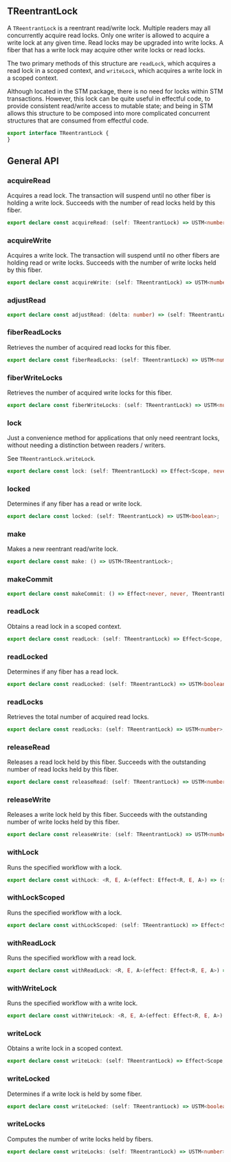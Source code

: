 ## TReentrantLock

A `TReentrantLock` is a reentrant read/write lock. Multiple readers may all
concurrently acquire read locks. Only one writer is allowed to acquire a
write lock at any given time. Read locks may be upgraded into write locks. A
fiber that has a write lock may acquire other write locks or read locks.

The two primary methods of this structure are `readLock`, which acquires a
read lock in a scoped context, and `writeLock`, which acquires a write lock
in a scoped context.

Although located in the STM package, there is no need for locks within STM
transactions. However, this lock can be quite useful in effectful code, to
provide consistent read/write access to mutable state; and being in STM
allows this structure to be composed into more complicated concurrent
structures that are consumed from effectful code.

```ts
export interface TReentrantLock {
}
```

## General API

### acquireRead

Acquires a read lock. The transaction will suspend until no other fiber is
holding a write lock. Succeeds with the number of read locks held by this
fiber.

```ts
export declare const acquireRead: (self: TReentrantLock) => USTM<number>;
```

### acquireWrite

Acquires a write lock. The transaction will suspend until no other fibers
are holding read or write locks. Succeeds with the number of write locks
held by this fiber.

```ts
export declare const acquireWrite: (self: TReentrantLock) => USTM<number>;
```

### adjustRead

```ts
export declare const adjustRead: (delta: number) => (self: TReentrantLock) => STM<never, never, number>;
```

### fiberReadLocks

Retrieves the number of acquired read locks for this fiber.

```ts
export declare const fiberReadLocks: (self: TReentrantLock) => USTM<number>;
```

### fiberWriteLocks

Retrieves the number of acquired write locks for this fiber.

```ts
export declare const fiberWriteLocks: (self: TReentrantLock) => USTM<number>;
```

### lock

Just a convenience method for applications that only need reentrant locks,
without needing a distinction between readers / writers.

See `TReentrantLock.writeLock`.

```ts
export declare const lock: (self: TReentrantLock) => Effect<Scope, never, number>;
```

### locked

Determines if any fiber has a read or write lock.

```ts
export declare const locked: (self: TReentrantLock) => USTM<boolean>;
```

### make

Makes a new reentrant read/write lock.

```ts
export declare const make: () => USTM<TReentrantLock>;
```

### makeCommit

```ts
export declare const makeCommit: () => Effect<never, never, TReentrantLock>;
```

### readLock

Obtains a read lock in a scoped context.

```ts
export declare const readLock: (self: TReentrantLock) => Effect<Scope, never, number>;
```

### readLocked

Determines if any fiber has a read lock.

```ts
export declare const readLocked: (self: TReentrantLock) => USTM<boolean>;
```

### readLocks

Retrieves the total number of acquired read locks.

```ts
export declare const readLocks: (self: TReentrantLock) => USTM<number>;
```

### releaseRead

Releases a read lock held by this fiber. Succeeds with the outstanding
number of read locks held by this fiber.

```ts
export declare const releaseRead: (self: TReentrantLock) => USTM<number>;
```

### releaseWrite

Releases a write lock held by this fiber. Succeeds with the outstanding
number of write locks held by this fiber.

```ts
export declare const releaseWrite: (self: TReentrantLock) => USTM<number>;
```

### withLock

Runs the specified workflow with a lock.

```ts
export declare const withLock: <R, E, A>(effect: Effect<R, E, A>) => (self: TReentrantLock) => Effect<R, E, A>;
```

### withLockScoped

Runs the specified workflow with a lock.

```ts
export declare const withLockScoped: (self: TReentrantLock) => Effect<Scope, never, number>;
```

### withReadLock

Runs the specified workflow with a read lock.

```ts
export declare const withReadLock: <R, E, A>(effect: Effect<R, E, A>) => (self: TReentrantLock) => Effect<R, E, A>;
```

### withWriteLock

Runs the specified workflow with a write lock.

```ts
export declare const withWriteLock: <R, E, A>(effect: Effect<R, E, A>) => (self: TReentrantLock) => Effect<R, E, A>;
```

### writeLock

Obtains a write lock in a scoped context.

```ts
export declare const writeLock: (self: TReentrantLock) => Effect<Scope, never, number>;
```

### writeLocked

Determines if a write lock is held by some fiber.

```ts
export declare const writeLocked: (self: TReentrantLock) => USTM<boolean>;
```

### writeLocks

Computes the number of write locks held by fibers.

```ts
export declare const writeLocks: (self: TReentrantLock) => USTM<number>;
```

